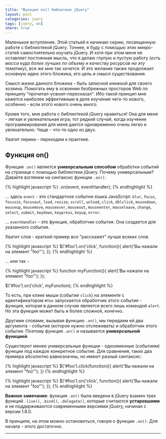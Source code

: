 ```yaml
---
title: "Функция on() библитеки jQuery"
layout: post
categories: juery
tags: [juery, on]
share: true
---
```


Маленькое вступление. Этой статьей я начинаю серию, посвященную работе с библиотекой jQuery. Точнее, я буду с помощью этих микро-статей самостоятельно изучать jQuery. И хотя при этом меня не оставляет постоянная мысль, что я делаю глупую и пустую работу (*есть масса куда более лучших по объему и качеству ресурсов на эту тематику*), все же мне так хочется. И это желание также продолжает основную идею этого бложика, его цель и смысл существования.

Смысл жизни данного бложика - быть записной книжкой для своего хозяина. Помогать ему в освоении безбрежных просторов Web по принципу "прочитал-усвоил-пересказал". Ибо такой принцип мне кажется наиболее эффективным в деле изучения чего-то нового, особенно - если этого нового очень много.

Кроме того, мне работа с библиотекой jQuery нравиться! Она для меня - легкая и увлекательная игра; тот редкий случай, когда изучение программирования для меня дается одновременно очень легко и увлекательно. Чаще - что-то одно из двух.

Хватит лирики - переходим к практике.

## Функция on()

Функция `.on()` является **универсальным способом** обработки событий на странице с помощью библиотеки jQuery. Почему универсальным? Давайте взглянем на синтаксис функции `.on()`:

{% highlight javascript %}
.on(event, eventHandler);
{% endhighlight %}

... здесь `event` - это стандартное событие языка JavaScript: `blur`, `focus`, `focusin`, `focusout`, `load`, `resize`, `scroll`, `unload`, `click`, `dblclick`, `mousedown`, `mouseup`, `mousemove`, `mouseover`, `mouseout`, `mouseenter`, `mouseleave`, `change`, `select`, `submit`, `keydown`, `keypress`, `keyup`, `error`.

... `eventHandler` - это функция, обработчик события. Она создается для указанного события.

Хватит слов - краткий пример все "расскажет" лучше всяких слов.

{% highlight javascript %}
$('#foo').on('click', function(){
  alert('Вы нажали на элемент "foo"');
});
{% endhighlight %}

... или так -

{% highlight javascript %}
function myFunction(){
  alert('Вы нажали на элемент "foo"');
});

$('#foo').on('click', myFunction);
{% endhighlight %}

То есть, при клике мыши (событие `click`) на элементе с идентификатором `#foo` запускается обработчик этого события - функция, которая в данном случае является всего лишь командой `alert`. Но эта функция может быть и более сложной, конечно.

Другими словами, вызывая функцию `.on()`, мы передаем ей два аргумента - событие (которое нужно отслеживать) и обработчик этого события. Поэтому функция `.on()` и называется **универсальной функцией**.

Существуют менее универсальные функции - одноименные (*событиям*) функции под каждое конкретное событие. Для сравнения, таких два примера абсолютно равнозначны, но имеют разный синтаксис:

{% highlight javascript %}
$('#foo').click(function(){
  alert('Вы нажали на элемент "foo"');
})
{% endhighlight %}

{% highlight javascript %}
$('#foo').on('click', function(){
  alert('Вы нажали на элемент "foo"');
});
{% endhighlight %}

**Важное замечание**: функция `.on()` была введена в jQuery взамен трех функций `.live()`, `.bind()`, `.delegate()`, которые считаются **устаревшими** и не поддерживаются современными версиями jQuery, начиная с версии 1.8.0.

В принципе, на этом можно остановиться, говоря о функции `.on()`. Для начала - этого достаточно.

***
